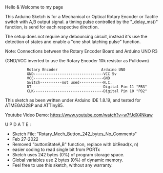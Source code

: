 Hello & Welcome to my page

This Arduino Sketch is for a Mechanical or Optical Rotary Encoder or Tactile switch with A,B output signal.
a timing pulse controlled by the  "_delay_ms()" function, is send for each respective direction.

The setup does not require any debouncing circuit, instead it's use
the detection of states and enable a "one shot latching pulse" function. 

Note: Connections between the Rotary Encoder Board and Arduino UNO R3

 (GND/VCC inverted to use the Rotary Encoder 10k resistor as Pulldown)

              Rotary Encoder                    Arduino UNO
              GND--------------------------------VCC 5v  
              VCC--------------------------------GND  
              Switch----------not used-----------N.C.
              DT---------------------------------Digital Pin 11 "PB3"
              CLK--------------------------------Digital Pin 10 "PB2"
              

This sketch as been written under Arduino IDE 1.8.19, and tested for ATMEGA328P and ATTiny85.

Youtube Video Demo:  https://www.youtube.com/watch?v=w7fJdX4Nkaw

 U P D A T E : 
 *  Sketch File: "Rotary_Mech_Button_242_bytes_No_Comments"
 *  Feb 27-2022
 *  Removed "buttonStateA,B" function, replace with bitRead(x, n) 
 *  easier coding to read single bit from PORTx
 *  Sketch uses 242 bytes (0%) of program storage space.
 *  Global variables use 2 bytes (0%) of dynamic memory.
 *  Feel free to use this sketch, without any warranty.







